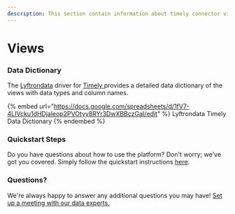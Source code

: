 ```yaml
---
description: This section contain information about timely connector views information
---
```


# Views

### Data Dictionary

The [Lyftrondata](https://www.lyftrondata.com/) driver for [Timely](https://www.lyftrondata.com/integration/business-analytics/timely//)[ ](https://www.lyftrondata.com/integration/timely/)provides a detailed data dictionary of the views with data types and column names.

{% embed url="https://docs.google.com/spreadsheets/d/1fV7-4LIVcku1dHDjaleop2PVOtyy8RYr3DwXBBczGaI/edit" %}
Lyftrondata Timely Data Dictionary
{% endembed %}

### Quickstart Steps

Do you have questions about how to use the platform? Don't worry; we've got you covered. Simply follow the quickstart instructions [here](../README.md).

### Questions? <a href="#questions" id="questions"></a>

We're always happy to answer any additional questions you may have! [Set up a meeting with our data experts.](https://www.lyftrondata.com/book-a-meeting/)


